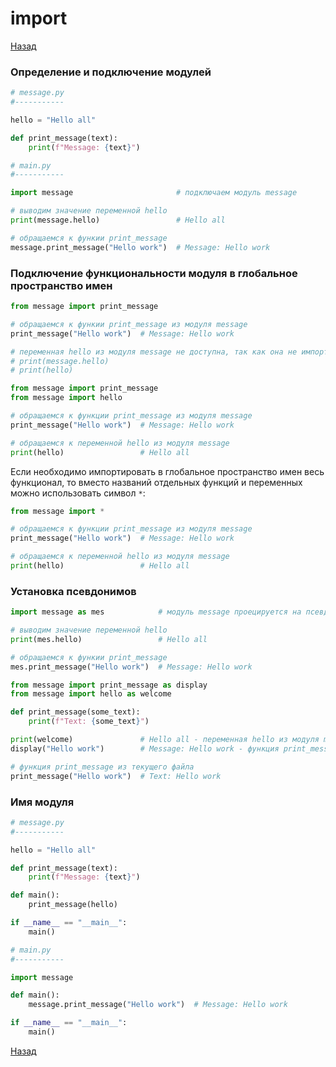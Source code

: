 # import

[Назад][back]

### Определение и подключение модулей

```python
# message.py
#-----------

hello = "Hello all"

def print_message(text):
    print(f"Message: {text}")
```

```python
# main.py
#-----------

import message                       # подключаем модуль message

# выводим значение переменной hello
print(message.hello)                 # Hello all

# обращаемся к функии print_message
message.print_message("Hello work")  # Message: Hello work
```

### Подключение функциональности модуля в глобальное пространство имен

```python
from message import print_message

# обращаемся к функии print_message из модуля message
print_message("Hello work")  # Message: Hello work

# переменная hello из модуля message не доступна, так как она не импортирована
# print(message.hello)   
# print(hello) 
```

```python
from message import print_message
from message import hello

# обращаемся к функции print_message из модуля message
print_message("Hello work")  # Message: Hello work

# обращаемся к переменной hello из модуля message
print(hello)                 # Hello all
```

Если необходимо импортировать в глобальное пространство имен весь функционал, то вместо названий отдельных функций и
переменных можно использовать символ `*`:

```python
from message import *

# обращаемся к функции print_message из модуля message
print_message("Hello work")  # Message: Hello work

# обращаемся к переменной hello из модуля message
print(hello)                 # Hello all
```

### Установка псевдонимов

```python
import message as mes            # модуль message проецируется на псевдоним mes

# выводим значение переменной hello
print(mes.hello)                 # Hello all

# обращаемся к функии print_message
mes.print_message("Hello work")  # Message: Hello work
```

```python
from message import print_message as display
from message import hello as welcome

def print_message(some_text):
    print(f"Text: {some_text}")

print(welcome)               # Hello all - переменная hello из модуля message
display("Hello work")        # Message: Hello work - функция print_message из модуля message

# функция print_message из текущего файла
print_message("Hello work")  # Text: Hello work
```

### Имя модуля

```python
# message.py
#-----------

hello = "Hello all"

def print_message(text):
    print(f"Message: {text}")

def main():
    print_message(hello)

if __name__ == "__main__": 
    main()
```

```python
# main.py
#-----------

import message

def main(): 
    message.print_message("Hello work")  # Message: Hello work

if __name__ == "__main__":
    main()
```

[Назад][back]

[back]: <.> "Назад к оглавлению"